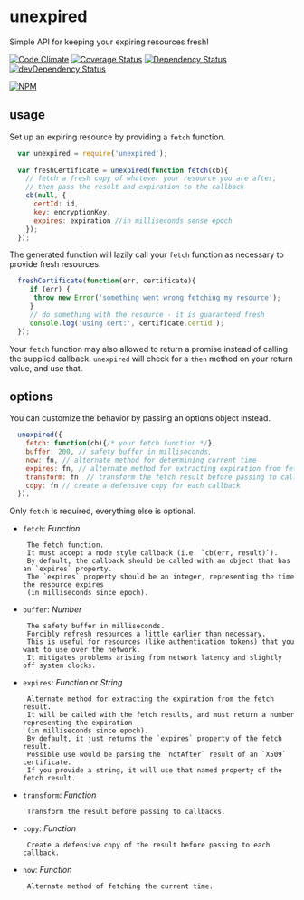 # unexpired                          

Simple API for keeping your expiring resources fresh! 

[![Code Climate](https://codeclimate.com/github/jamestalmage/expired/badges/gpa.svg)](https://codeclimate.com/github/jamestalmage/expired)
[![Coverage Status](https://coveralls.io/repos/jamestalmage/expired/badge.svg?branch=master)](https://coveralls.io/r/jamestalmage/expired?branch=master)
[![Dependency Status](https://david-dm.org/jamestalmage/expired.svg)](https://david-dm.org/jamestalmage/expired)
[![devDependency Status](https://david-dm.org/jamestalmage/expired/dev-status.svg)](https://david-dm.org/jamestalmage/expired#info=devDependencies)

[![NPM](https://nodei.co/npm/unexpired.png)](https://nodei.co/npm/unexpired/)

## usage

Set up an expiring resource by providing a `fetch` function.

```javascript
  var unexpired = require('unexpired');
  
  var freshCertificate = unexpired(function fetch(cb){
    // fetch a fresh copy of whatever your resource you are after,
    // then pass the result and expiration to the callback
    cb(null, {
      certId: id,
      key: encryptionKey,
      expires: expiration //in milliseconds sense epoch
    });
  });
```

The generated function will lazily call your `fetch` function as necessary to provide fresh resources.

```javascript
  freshCertificate(function(err, certificate){
     if (err) {
      throw new Error('something went wrong fetching my resource');
     }
     // do something with the resource - it is guaranteed fresh
     console.log('using cert:', certificate.certId );
  });
```

Your `fetch` function may also allowed to return a promise instead of calling the supplied callback.
`unexpired` will check for a `then` method on your return value, and use that.

## options

You can customize the behavior by passing an options object instead.

```javascript
  unexpired({
    fetch: function(cb){/* your fetch function */},
    buffer: 200, // safety buffer in milliseconds,
    now: fn, // alternate method for determining current time
    expires: fn, // alternate method for extracting expiration from fetch result
    transform: fn  // transform the fetch result before passing to callbacks
    copy: fn // create a defensive copy for each callback
  });
```

Only `fetch` is required, everything else is optional.

  * `fetch`: _Function_
  
         The fetch function. 
         It must accept a node style callback (i.e. `cb(err, result)`).
         By default, the callback should be called with an object that has an `expires` property.
         The `expires` property should be an integer, representing the time the resource expires 
         (in milliseconds since epoch).
         
  * `buffer`: _Number_
  
         The safety buffer in milliseconds.
         Forcibly refresh resources a little earlier than necessary.
         This is useful for resources (like authentication tokens) that you want to use over the network. 
         It mitigates problems arising from network latency and slightly off system clocks.

  * `expires`: _Function_ or _String_
  
         Alternate method for extracting the expiration from the fetch result.
         It will be called with the fetch results, and must return a number representing the expiration 
         (in milliseconds since epoch).
         By default, it just returns the `expires` property of the fetch result.
         Possible use would be parsing the `notAfter` result of an `X509` certificate.
         If you provide a string, it will use that named property of the fetch result.

  * `transform`: _Function_
  
         Transform the result before passing to callbacks.
         
  * `copy`: _Function_
  
         Create a defensive copy of the result before passing to each callback.
         
  * `now`: _Function_

         Alternate method of fetching the current time.